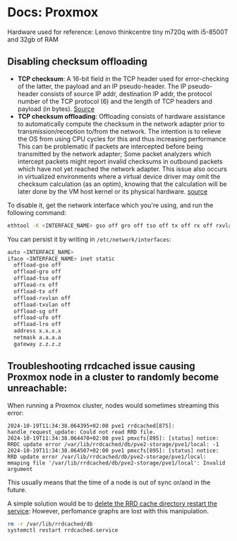 # Docs: Proxmox

Hardware used for reference: Lenovo thinkcentre tiny m720q with i5-8500T and 32gb of RAM

## Disabling checksum offloading

- **TCP checksum**: A 16-bit field in the TCP header used for error-checking of the latter, the payload and an IP pseudo-header.
The IP pseudo-header consists of source IP addr, destination IP addr, the protocol number of the TCP protocol (6) and the length of TCP headers and payload (in bytes). [Source](https://en.wikipedia.org/wiki/Transmission_Control_Protocol#Error_detection)
- **TCP checksum offloading**: Offloading consists of hardware assistance to automatically compute the checksum in the network adapter prior to transmission/reception to/from the network. The intention is to relieve the OS from using CPU cycles for this and thus increasing performance
This can be problematic if packets are intercepted before being transmitted by the network adapter; Some packet analyzers which intercept packets might report invalid checksums in outbound packets which have not yet reached the network adapter.
This issue also occurs in virtualized environments where a virtual device driver may omit the checksum calculation (as an optim), knowing that the calculation will be later done by the VM host kernel or its physical hardware. [source](https://en.wikipedia.org/wiki/Transmission_Control_Protocol#Checksum_offload)

To disable it, get the network interface which you're using, and run the following command:
```bash
ethtool -K <INTERFACE_NAME> gso off gro off tso off tx off rx off rxvlan off txvlan off sg off
```

You can persist it by writing in `/etc/network/interfaces`:
```bash
auto <INTERFACE_NAME>
iface <INTERFACE_NAME> inet static
  offload-gso off
  offload-gro off
  offload-tso off
  offload-rx off
  offload-tx off
  offload-rxvlan off
  offload-txvlan off
  offload-sg off
  offload-ufo off
  offload-lro off
  address x.x.x.x
  netmask a.a.a.a
  gateway z.z.z.z
```

## Troubleshooting rrdcached issue causing Proxmox node in a cluster to randomly become unreachable:

When running a Proxmox cluster, nodes would sometimes streaming this error:
```
2024-10-19T11:34:38.064395+02:00 pve1 rrdcached[875]: handle_request_update: Could not read RRD file.
2024-10-19T11:34:38.064470+02:00 pve1 pmxcfs[895]: [status] notice: RRDC update error /var/lib/rrdcached/db/pve2-storage/pve1/local: -1
2024-10-19T11:34:38.064507+02:00 pve1 pmxcfs[895]: [status] notice: RRD update error /var/lib/rrdcached/db/pve2-storage/pve1/local: mmaping file '/var/lib/rrdcached/db/pve2-storage/pve1/local': Invalid argument
```

This usually means that the time of a node is out of sync or/and in the future.

A simple solution would be to [delete the RRD cache directory restart the service](https://forum.proxmox.com/threads/strange-rrd-error.102139/):
However, perfomance graphs are lost with this manipulation.
```bash
rm -r /var/lib/rrdcached/db
systemctl restart rrdcached.service 
```
